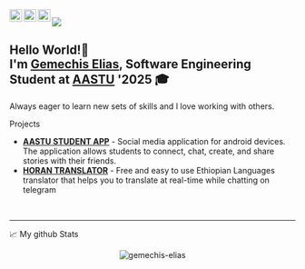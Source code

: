 
<a href="https://twitter.com/gemechis_">
  <img align="left" alt="Gemechis Elias | Twitter" width="22px" src="https://raw.githubusercontent.com/peterthehan/peterthehan/master/assets/twitter.svg" />
</a>
<a href="https://www.linkedin.com/in/gemechis-elias">
  <img align="left" alt="Gemchis Elias LinkedIN" width="22px" src="https://raw.githubusercontent.com/peterthehan/peterthehan/master/assets/linkedin.svg" />
</a>
<a href="https://t.me.com/official_gemechis/">
  <img align="left" alt="Gemchis Elias Telegram" width="22px" src="https://upload.wikimedia.org/wikipedia/commons/8/82/Telegram_logo.svg" />
</a>

![](https://visitor-badge.glitch.me/badge?page_id=gemechis-elias.gemechis-elias)


## Hello World!👋 <br /> I'm <a href="https://gemechis-elias.web.app">Gemechis Elias</a>, Software Engineering Student at <a href="http://www.aastu.edu.et/">AASTU</a> '2025 🎓<br />
Always eager to learn new sets of skills and I love working with others.<br>
<p>Projects </p>
<ul>
<li><a href="https://play.google.com/store/apps/details?id=com.gemechiselias.aastu"><strong>AASTU STUDENT APP</strong></a> - Social media application for android devices. The
application allows students to connect, chat, create, and share
stories with their friends.</li>
  <li><a href="https://t.me/horantr_bot"><strong>HORAN TRANSLATOR</strong></a> - Free and easy to use Ethiopian Languages translator that helps you to translate at real-time while chatting on telegram</li>
</ul>

<br />

---


📈 My github Stats

<p align="center"> <img src="https://github-readme-stats.vercel.app/api?username=gemechis-elias&show_icons=true&theme=gotham" alt="gemechis-elias" />




